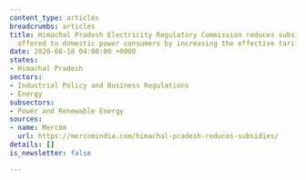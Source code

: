 ```yaml
---
content_type: articles
breadcrumbs: articles
title: Himachal Pradesh Electricity Regulatory Commission reduces subsidies being
  offered to domestic power consumers by increasing the effective tariffs
date: 2020-08-18 04:00:00 +0000
states:
- Himachal Pradesh
sectors:
- Industrial Policy and Business Regulations
- Energy
subsectors:
- Power and Renewable Energy
sources:
- name: Mercom
  url: https://mercomindia.com/himachal-pradesh-reduces-subsidies/
details: []
is_newsletter: false

---
```

